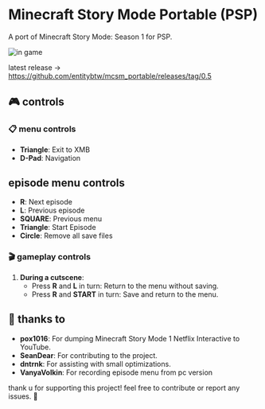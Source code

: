 # Minecraft Story Mode Portable (PSP)

A port of Minecraft Story Mode: Season 1 for PSP.

![](https://i.imgur.com/H0DDJvQ.png "in game")

latest release -> https://github.com/entitybtw/mcsm_portable/releases/tag/0.5

## 🎮 controls

### 📋 menu controls
- **Triangle**: Exit to XMB
- **D-Pad**: Navigation
## episode menu controls
- **R**: Next episode
- **L**: Previous episode
- **SQUARE**: Previous menu
- **Triangle**: Start Episode
- **Circle**: Remove all save files

### 🎬 gameplay controls
1. **During a cutscene**:
   - Press **R** and **L** in turn: Return to the menu without saving.
   - Press **R** and **START** in turn: Save and return to the menu.

## 👏 thanks to

- **pox1016**: For dumping Minecraft Story Mode 1 Netflix Interactive to YouTube.
- **SeanDear**: For contributing to the project.
- **dntrnk**: For assisting with small optimizations.
- **VanyaVolkin**: For recording episode menu from pc version

thank u for supporting this project! feel free to contribute or report any issues. 🚀
